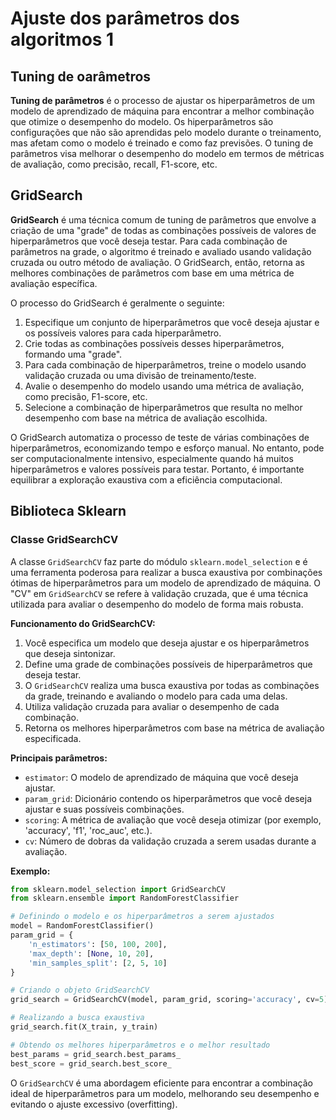 # Ajuste dos parâmetros dos algoritmos 1

## Tuning de oarâmetros

**Tuning de parâmetros** é o processo de ajustar os hiperparâmetros de um modelo de aprendizado de máquina para encontrar a melhor combinação que otimize o desempenho do modelo. Os hiperparâmetros são configurações que não são aprendidas pelo modelo durante o treinamento, mas afetam como o modelo é treinado e como faz previsões. O tuning de parâmetros visa melhorar o desempenho do modelo em termos de métricas de avaliação, como precisão, recall, F1-score, etc.

## GridSearch

**GridSearch** é uma técnica comum de tuning de parâmetros que envolve a criação de uma "grade" de todas as combinações possíveis de valores de hiperparâmetros que você deseja testar. Para cada combinação de parâmetros na grade, o algoritmo é treinado e avaliado usando validação cruzada ou outro método de avaliação. O GridSearch, então, retorna as melhores combinações de parâmetros com base em uma métrica de avaliação específica.

O processo do GridSearch é geralmente o seguinte:

1. Especifique um conjunto de hiperparâmetros que você deseja ajustar e os possíveis valores para cada hiperparâmetro.
2. Crie todas as combinações possíveis desses hiperparâmetros, formando uma "grade".
3. Para cada combinação de hiperparâmetros, treine o modelo usando validação cruzada ou uma divisão de treinamento/teste.
4. Avalie o desempenho do modelo usando uma métrica de avaliação, como precisão, F1-score, etc.
5. Selecione a combinação de hiperparâmetros que resulta no melhor desempenho com base na métrica de avaliação escolhida.

O GridSearch automatiza o processo de teste de várias combinações de hiperparâmetros, economizando tempo e esforço manual. No entanto, pode ser computacionalmente intensivo, especialmente quando há muitos hiperparâmetros e valores possíveis para testar. Portanto, é importante equilibrar a exploração exaustiva com a eficiência computacional.

## Biblioteca Sklearn

### Classe GridSearchCV

A classe `GridSearchCV` faz parte do módulo `sklearn.model_selection` e é uma ferramenta poderosa para realizar a busca exaustiva por combinações ótimas de hiperparâmetros para um modelo de aprendizado de máquina. O "CV" em `GridSearchCV` se refere à validação cruzada, que é uma técnica utilizada para avaliar o desempenho do modelo de forma mais robusta.

**Funcionamento do GridSearchCV:**

1. Você especifica um modelo que deseja ajustar e os hiperparâmetros que deseja sintonizar.
2. Define uma grade de combinações possíveis de hiperparâmetros que deseja testar.
3. O `GridSearchCV` realiza uma busca exaustiva por todas as combinações da grade, treinando e avaliando o modelo para cada uma delas.
4. Utiliza validação cruzada para avaliar o desempenho de cada combinação.
5. Retorna os melhores hiperparâmetros com base na métrica de avaliação especificada.

**Principais parâmetros:**

- `estimator`: O modelo de aprendizado de máquina que você deseja ajustar.
- `param_grid`: Dicionário contendo os hiperparâmetros que você deseja ajustar e suas possíveis combinações.
- `scoring`: A métrica de avaliação que você deseja otimizar (por exemplo, 'accuracy', 'f1', 'roc_auc', etc.).
- `cv`: Número de dobras da validação cruzada a serem usadas durante a avaliação.

**Exemplo:**

```python
from sklearn.model_selection import GridSearchCV
from sklearn.ensemble import RandomForestClassifier

# Definindo o modelo e os hiperparâmetros a serem ajustados
model = RandomForestClassifier()
param_grid = {
    'n_estimators': [50, 100, 200],
    'max_depth': [None, 10, 20],
    'min_samples_split': [2, 5, 10]
}

# Criando o objeto GridSearchCV
grid_search = GridSearchCV(model, param_grid, scoring='accuracy', cv=5)

# Realizando a busca exaustiva
grid_search.fit(X_train, y_train)

# Obtendo os melhores hiperparâmetros e o melhor resultado
best_params = grid_search.best_params_
best_score = grid_search.best_score_
```

O `GridSearchCV` é uma abordagem eficiente para encontrar a combinação ideal de hiperparâmetros para um modelo, melhorando seu desempenho e evitando o ajuste excessivo (overfitting).
